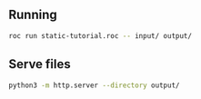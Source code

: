 
## Running

```bash
roc run static-tutorial.roc -- input/ output/
```

## Serve files

```bash
python3 -m http.server --directory output/
```